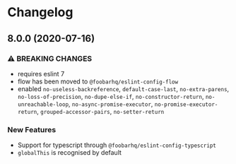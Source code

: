 # Changelog

## 8.0.0 (2020-07-16)

### ⚠ BREAKING CHANGES

* requires eslint 7
* flow has been moved to `@foobarhq/eslint-config-flow`
* enabled `no-useless-backreference`, `default-case-last`, `no-extra-parens`, `no-loss-of-precision`, `no-dupe-else-if`,
 `no-constructor-return`, `no-unreachable-loop`, `no-async-promise-executor`, `no-promise-executor-return`, `grouped-accessor-pairs`,
 `no-setter-return`

### New Features

* Support for typescript through `@foobarhq/eslint-config-typescript`
* `globalThis` is recognised by default
